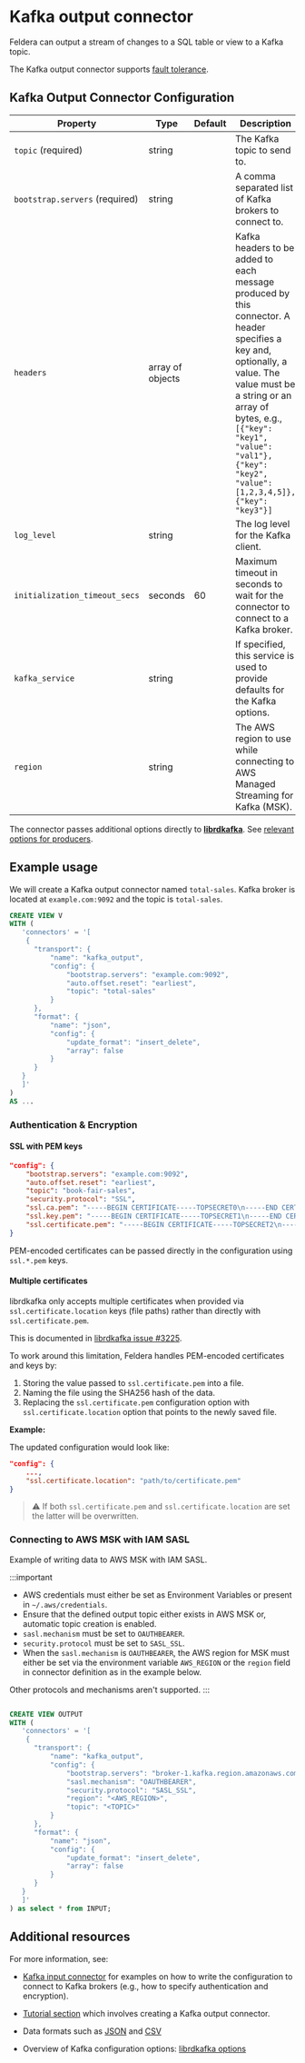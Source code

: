 # Kafka output connector

Feldera can output a stream of changes to a SQL table or view to a Kafka topic.

The Kafka output connector supports [fault tolerance](/pipelines/fault-tolerance).

## Kafka Output Connector Configuration

| Property                       | Type             | Default | Description |
|--------------------------------|------------------|---------|-------------|
| `topic` (required)             | string           |         | The Kafka topic to send to. |
| `bootstrap.servers` (required) | string           |         | A comma separated list of Kafka brokers to connect to. |
| `headers`                      | array of objects |         | Kafka headers to be added to each message produced by this connector. A header specifies a key and, optionally, a value. The value must be a string or an array of bytes, e.g., `[{"key": "key1", "value": "val1"}, {"key": "key2", "value": [1,2,3,4,5]}, {"key": "key3"}]`|
| `log_level`                    | string           |         | The log level for the Kafka client. |
| `initialization_timeout_secs`  | seconds          | 60      | Maximum timeout in seconds to wait for the connector to connect to a Kafka broker. |
| `kafka_service`                | string           |         | If specified, this service is used to provide defaults for the Kafka options. |
| `region`                       | string           |         | The AWS region to use while connecting to AWS Managed Streaming for Kafka (MSK). |

The connector passes additional options directly to [**librdkafka**](https://github.com/confluentinc/librdkafka/blob/master/CONFIGURATION.md).
See [relevant options for producers](https://github.com/confluentinc/librdkafka/blob/master/CONFIGURATION.md).

## Example usage

We will create a Kafka output connector named `total-sales`.
Kafka broker is located at `example.com:9092` and the topic is `total-sales`.

```sql
CREATE VIEW V
WITH (
   'connectors' = '[
    {
      "transport": {
          "name": "kafka_output",
          "config": {
              "bootstrap.servers": "example.com:9092",
              "auto.offset.reset": "earliest",
              "topic": "total-sales"
          }
      },
      "format": {
          "name": "json",
          "config": {
              "update_format": "insert_delete",
              "array": false
          }
      }
   }
   ]'
)
AS ...
```

### Authentication & Encryption

#### SSL with PEM keys

```json
"config": {
    "bootstrap.servers": "example.com:9092",
    "auto.offset.reset": "earliest",
    "topic": "book-fair-sales",
    "security.protocol": "SSL",
    "ssl.ca.pem": "-----BEGIN CERTIFICATE-----TOPSECRET0\n-----END CERTIFICATE-----\n",
    "ssl.key.pem": "-----BEGIN CERTIFICATE-----TOPSECRET1\n-----END CERTIFICATE-----\n",
    "ssl.certificate.pem": "-----BEGIN CERTIFICATE-----TOPSECRET2\n-----END CERTIFICATE-----\n",
}
```

PEM-encoded certificates can be passed directly in the configuration using
`ssl.*.pem` keys.

#### Multiple certificates

librdkafka only accepts multiple certificates when provided via
`ssl.certificate.location` keys (file paths) rather than directly
with `ssl.certificate.pem`.

This is documented in
[librdkafka issue #3225](https://github.com/confluentinc/librdkafka/issues/3225).

To work around this limitation, Feldera handles PEM-encoded certificates and
keys by:

1. Storing the value passed to `ssl.certificate.pem` into a file.
2. Naming the file using the SHA256 hash of the data.
3. Replacing the `ssl.certificate.pem` configuration option with
   `ssl.certificate.location` option that points to the newly saved file.

**Example:**

The updated configuration would look like:

```json
"config": {
    ...,
    "ssl.certificate.location": "path/to/certificate.pem"
}
```

> :warning: If both `ssl.certificate.pem` and `ssl.certificate.location` are set
the latter will be overwritten.

### Connecting to AWS MSK with IAM SASL

Example of writing data to AWS MSK with IAM SASL.

:::important
- AWS credentials must either be set as Environment Variables or present in `~/.aws/credentials`.
- Ensure that the defined output topic either exists in AWS MSK or, automatic topic creation is enabled.
- `sasl.mechanism` must be set to `OAUTHBEARER`.
- `security.protocol` must be set to `SASL_SSL`.
- When the `sasl.mechanism` is `OAUTHBEARER`, the AWS region for MSK must either be set via the environment
  variable `AWS_REGION` or the `region` field in connector definition as in the example below.

Other protocols and mechanisms aren't supported.
:::

```sql

CREATE VIEW OUTPUT
WITH (
   'connectors' = '[
    {
      "transport": {
          "name": "kafka_output",
          "config": {
              "bootstrap.servers": "broker-1.kafka.region.amazonaws.com:9098,broker-2.kafka.region.amazonaws.com:9098",
              "sasl.mechanism": "OAUTHBEARER",
              "security.protocol": "SASL_SSL",
              "region": "<AWS_REGION>",
              "topic": "<TOPIC>"
          }
      },
      "format": {
          "name": "json",
          "config": {
              "update_format": "insert_delete",
              "array": false
          }
      }
   }
   ]'
) as select * from INPUT;
```

## Additional resources

For more information, see:

* [Kafka input connector](/connectors/sources/kafka#how-to-write-connector-config)
  for examples on how to write the configuration to connect to Kafka brokers (e.g., how to
  specify authentication and encryption).

* [Tutorial section](/tutorials/basics/part3#step-2-configure-kafkaredpanda-connectors) which involves
  creating a Kafka output connector.

* Data formats such as [JSON](/formats/json) and
  [CSV](/formats/csv)

* Overview of Kafka configuration options:
  [librdkafka options](https://github.com/confluentinc/librdkafka/blob/master/CONFIGURATION.md)
